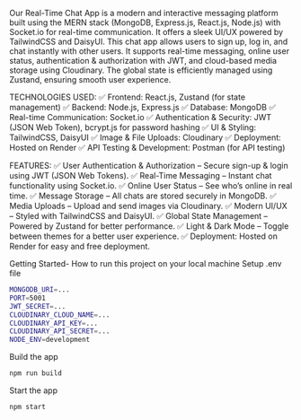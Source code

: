Our Real-Time Chat App is a modern and interactive messaging platform built using the MERN stack (MongoDB, Express.js, React.js, Node.js) with Socket.io for real-time communication. It offers a sleek UI/UX powered by TailwindCSS and DaisyUI.
This chat app allows users to sign up, log in, and chat instantly with other users. It supports real-time messaging, online user status, authentication & authorization with JWT, and cloud-based media storage using Cloudinary. The global state is efficiently managed using Zustand, ensuring smooth user experience.

TECHNOLOGIES USED:
✅ Frontend: React.js, Zustand (for state management)
✅ Backend: Node.js, Express.js
✅ Database: MongoDB 
✅ Real-time Communication: Socket.io
✅ Authentication & Security: JWT (JSON Web Token), bcrypt.js for password hashing
✅ UI & Styling: TailwindCSS, DaisyUI
✅ Image & File Uploads: Cloudinary
✅ Deployment: Hosted on Render
✅ API Testing & Development: Postman (for API testing)

FEATURES:
✅ User Authentication & Authorization – Secure sign-up & login using JWT (JSON Web Tokens).
✅ Real-Time Messaging – Instant chat functionality using Socket.io.
✅ Online User Status – See who’s online in real time.
✅ Message Storage – All chats are stored securely in MongoDB.
✅ Media Uploads – Upload and send images via Cloudinary.
✅ Modern UI/UX – Styled with TailwindCSS and DaisyUI.
✅ Global State Management – Powered by Zustand for better performance.
✅ Light & Dark Mode – Toggle between themes for a better user experience.
✅ Deployment: Hosted on Render for easy and free deployment.

Getting Started- How to run this project on your local machine
Setup .env file
````bash
MONGODB_URI=...
PORT=5001
JWT_SECRET=...
CLOUDINARY_CLOUD_NAME=...
CLOUDINARY_API_KEY=...
CLOUDINARY_API_SECRET=...
NODE_ENV=development
````
Build the app
````bash
npm run build
````
Start the app
````bash
npm start
````

